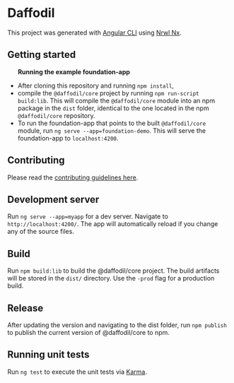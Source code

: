 # Daffodil

This project was generated with [Angular CLI](https://github.com/angular/angular-cli) using [Nrwl Nx](https://nrwl.io/nx).

## Getting started

&nbsp;&nbsp;&nbsp;&nbsp;&nbsp;&nbsp;**Running the example foundation-app**

- After cloning this repository and running `npm install`, 
- compile the `@daffodil/core` project by running `npm run-script build:lib`. This will compile the `@daffodil/core` module into an npm package in the `dist` folder, identical to the one located in the npm `@daffodil/core` repository. 
- To run the foundation-app that points to the built `@daffodil/core` module, run `ng serve --app=foundation-demo`. This will serve the foundation-app to `localhost:4200`.

## Contributing
Please read the [contributing guidelines here](https://github.com/graycore/daffodil/blob/master/CONTRIBUTING.md).

## Development server

Run `ng serve --app=myapp` for a dev server. Navigate to `http://localhost:4200/`. The app will automatically reload if you change any of the source files.

## Build

Run `npm build:lib` to build the @daffodil/core project. The build artifacts will be stored in the `dist/` directory. Use the `-prod` flag for a production build.

## Release

After updating the version and navigating to the dist folder, run `npm publish` to publish the current version of @daffodil/core to npm.

## Running unit tests

Run `ng test` to execute the unit tests via [Karma](https://karma-runner.github.io).
